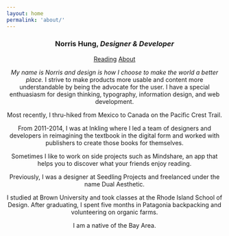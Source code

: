 ```yaml
---
layout: home
permalink: 'about/'
---
```


<section class="about">
  <header class="main-header">
    <a href="{{ '/' | prepend: site.baseurl }}" class="logo"></a>
    <section class="header-content">
      <h1>Norris Hung, <i>Designer &amp; Developer</i></h1>
      <nav class="main-nav">
        <a href="#">Reading</a>
        <a href="{{ prepend: site.baseurl }}">About</a>
      </nav>
      <section class="intro">
        <p><em>My name is Norris and design is how I choose to make the world a better place.</em> I strive to make products more usable and content more understandable by being the advocate for the user. I have a special enthuasiasm for design thinking, typography, information design, and web development.</p>
        <p>Most recently, I thru-hiked from Mexico to Canada on the Pacific Crest Trail.</p>
        <p>From 2011-2014, I was at Inkling where I led a team of designers and developers in reimagining the textbook in the digital form and worked with publishers to create those books for themselves.</p>
        <p>Sometimes I like to work on side projects such as Mindshare, an app that helps you to discover what your friends enjoy reading.</p>
        <p>Previously, I was a designer at Seedling Projects and freelanced under the name Dual Aesthetic.</p>
        <p>I studied at Brown University and took classes at the Rhode Island School of Design. After graduating, I spent five months in Patagonia backpacking and volunteering on organic farms.</p>
        <p>I am a native of the Bay Area.</p>
      </section>
    </section>
  </header>
</section>
